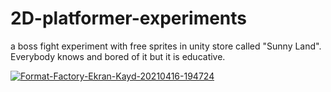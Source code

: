 # 2D-platformer-experiments
a boss fight experiment with free sprites in unity store called "Sunny Land". Everybody knows and bored of it but it is educative.

<a href="https://ibb.co/z2ws1ck"><img src="https://i.ibb.co/z2ws1ck/Format-Factory-Ekran-Kayd-20210416-194724.gif" alt="Format-Factory-Ekran-Kayd-20210416-194724" border="0"></a>
